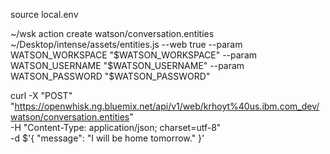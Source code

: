 source local.env

~/wsk action create watson/conversation.entities ~/Desktop/intense/assets/entities.js --web true --param WATSON_WORKSPACE "$WATSON_WORKSPACE" --param WATSON_USERNAME "$WATSON_USERNAME" --param WATSON_PASSWORD "$WATSON_PASSWORD"

curl -X "POST" "https://openwhisk.ng.bluemix.net/api/v1/web/krhoyt%40us.ibm.com_dev/watson/conversation.entities" \
    -H "Content-Type: application/json; charset=utf-8" \
    -d $'{
  "message": "I will be home tomorrow."
}'
